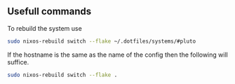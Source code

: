 ## Usefull commands 

To rebuild the system use 
```bash
sudo nixos-rebuild switch --flake ~/.dotfiles/systems/#pluto
```

If the hostname is the same as the name of the config then the following will suffice.
```bash
sudo nixos-rebuild switch --flake .
```